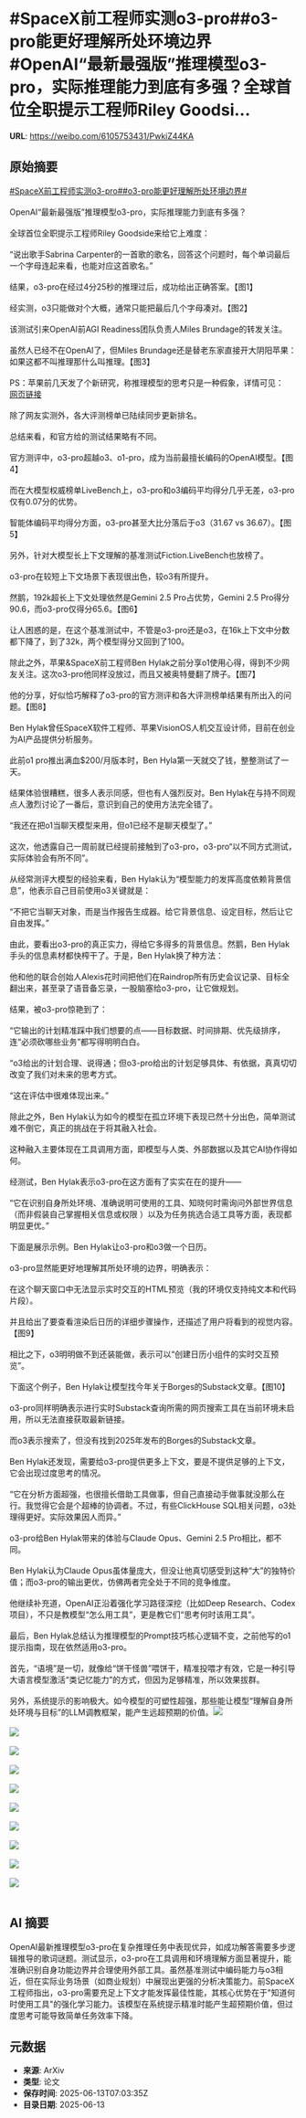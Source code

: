 # #SpaceX前工程师实测o3-pro##o3-pro能更好理解所处环境边界#OpenAI“最新最强版”推理模型o3-pro，实际推理能力到底有多强？全球首位全职提示工程师Riley Goodsi...

**URL**: https://weibo.com/6105753431/PwkiZ44KA

## 原始摘要

<a href="https://m.weibo.cn/search?containerid=231522type%3D1%26t%3D10%26q%3D%23SpaceX%E5%89%8D%E5%B7%A5%E7%A8%8B%E5%B8%88%E5%AE%9E%E6%B5%8Bo3-pro%23&amp;extparam=%23SpaceX%E5%89%8D%E5%B7%A5%E7%A8%8B%E5%B8%88%E5%AE%9E%E6%B5%8Bo3-pro%23" data-hide=""><span class="surl-text">#SpaceX前工程师实测o3-pro#</span></a><a href="https://m.weibo.cn/search?containerid=231522type%3D1%26t%3D10%26q%3D%23o3-pro%E8%83%BD%E6%9B%B4%E5%A5%BD%E7%90%86%E8%A7%A3%E6%89%80%E5%A4%84%E7%8E%AF%E5%A2%83%E8%BE%B9%E7%95%8C%23&amp;extparam=%23o3-pro%E8%83%BD%E6%9B%B4%E5%A5%BD%E7%90%86%E8%A7%A3%E6%89%80%E5%A4%84%E7%8E%AF%E5%A2%83%E8%BE%B9%E7%95%8C%23" data-hide=""><span class="surl-text">#o3-pro能更好理解所处环境边界#</span></a><br><br>OpenAI“最新最强版”推理模型o3-pro，实际推理能力到底有多强？<br><br>全球首位全职提示工程师Riley Goodside来给它上难度：<br><br>“说出歌手Sabrina Carpenter的一首歌的歌名，回答这个问题时，每个单词最后一个字母连起来看，也能对应这首歌名。”<br><br>结果，o3-pro在经过4分25秒的推理过后，成功给出正确答案。【图1】<br><br>经实测，o3只能做对个大概，通常只能把最后几个字母凑对。【图2】<br><br>该测试引来OpenAI前AGI Readiness团队负责人Miles Brundage的转发关注。<br><br>虽然人已经不在OpenAI了，但Miles Brundage还是替老东家直接开大阴阳苹果：如果这都不叫推理那什么叫推理。【图3】<br><br>PS：苹果前几天发了个新研究，称推理模型的思考只是一种假象，详情可见：<a href="https://weibo.com/6105753431/PvAACahAY" data-hide=""><span class="url-icon"><img style="width: 1rem;height: 1rem" src="https://h5.sinaimg.cn/upload/2015/09/25/3/timeline_card_small_web_default.png" referrerpolicy="no-referrer"></span><span class="surl-text">网页链接</span></a><br><br>除了网友实测外，各大评测榜单已陆续同步更新排名。<br><br>总结来看，和官方给的测试结果略有不同。<br><br>官方测评中，o3-pro超越o3、o1-pro，成为当前最擅长编码的OpenAI模型。【图4】<br><br>而在大模型权威榜单LiveBench上，o3-pro和o3编码平均得分几乎无差，o3-pro仅有0.07分的优势。<br><br>智能体编码平均得分方面，o3-pro甚至大比分落后于o3（31.67 vs 36.67）。【图5】<br><br>另外，针对大模型长上下文理解的基准测试Fiction.LiveBench也放榜了。<br><br>o3-pro在较短上下文场景下表现很出色，较o3有所提升。<br><br>然鹅，192k超长上下文处理依然是Gemini 2.5 Pro占优势，Gemini 2.5 Pro得分90.6，而o3-pro仅得分65.6。【图6】<br><br>让人困惑的是，在这个基准测试中，不管是o3-pro还是o3，在16k上下文中分数都下降了，到了32k，两个模型得分又回到了100。<br><br>除此之外，苹果&amp;SpaceX前工程师Ben Hylak之前分享o1使用心得，得到不少网友关注。这次o3-pro他同样没放过，而且又被奥特曼翻了牌子。【图7】<br><br>他的分享，好似恰巧解释了o3-pro的官方测评和各大评测榜单结果有所出入的问题。【图8】<br><br>Ben Hylak曾任SpaceX软件工程师、苹果VisionOS人机交互设计师，目前在创业为AI产品提供分析服务。<br><br>此前o1 pro推出满血$200/月版本时，Ben Hyla第一天就交了钱，整整测试了一天。<br><br>结果体验很糟糕，很多人表示同感，但也有人强烈反对。Ben Hylak在与持不同观点人激烈讨论了一番后，意识到自己的使用方法完全错了。<br><br>“我还在把o1当聊天模型来用，但o1已经不是聊天模型了。”<br><br>这次，他透露自己一周前就已经提前接触到了o3-pro，o3-pro“以不同方式测试，实际体验会有所不同”。<br><br>从经常测评大模型的经验来看，Ben Hylak认为“模型能力的发挥高度依赖背景信息”，他表示自己目前使用o3关键就是：<br><br>“不把它当聊天对象，而是当作报告生成器。给它背景信息、设定目标，然后让它自由发挥。”<br><br>由此，要看出o3-pro的真正实力，得给它多得多的背景信息。然鹅，Ben Hylak手头的信息素材都快榨干了。于是，Ben Hylak换了种方法：<br><br>他和他的联合创始人Alexis花时间把他们在Raindrop所有历史会议记录、目标全翻出来，甚至录了语音备忘录，一股脑塞给o3-pro，让它做规划。<br><br>结果，被o3-pro惊艳到了：<br><br>“它输出的计划精准踩中我们想要的点——目标数据、时间排期、优先级排序，连“必须砍哪些业务”都写得明明白白。<br><br>“o3给出的计划合理、说得通；但o3-pro给出的计划足够具体、有依据，真真切切改变了我们对未来的思考方式。<br><br>“这在评估中很难体现出来。”<br><br>除此之外，Ben Hylak认为如今的模型在孤立环境下表现已然十分出色，简单测试难不倒它，真正的挑战在于将其融入社会。<br><br>这种融入主要体现在工具调用方面，即模型与人类、外部数据以及其它AI协作得如何。<br><br>经测试，Ben Hylak表示o3-pro在这方面有了实实在在的提升——<br><br>“它在识别自身所处环境、准确说明可使用的工具、知晓何时需询问外部世界信息（而非假装自己掌握相关信息或权限 ）以及为任务挑选合适工具等方面，表现都明显更优。”<br><br>下面是展示示例。Ben Hylak让o3-pro和o3做一个日历。<br><br>o3-pro显然能更好地理解其所处环境的边界，明确表示：<br><br>在这个聊天窗口中无法显示实时交互的HTML预览（我的环境仅支持纯文本和代码片段）。<br><br>并且给出了要查看渲染后日历的详细步骤操作，还描述了用户将看到的视觉内容。【图9】<br><br>相比之下，o3明明做不到还装能做，表示可以“创建日历小组件的实时交互预览”。<br><br>下面这个例子，Ben Hylak让模型找今年关于Borges的Substack文章。【图10】<br><br>o3-pro同样明确表示进行实时Substack查询所需的网页搜索工具在当前环境未启用，所以无法直接获取最新链接。<br><br>而o3表示搜索了，但没有找到2025年发布的Borges的Substack文章。<br><br>Ben Hylak还发现，需要给o3-pro提供更多上下文，要是不提供足够的上下文，它会出现过度思考的情况。<br><br>“它在分析方面超强，也很擅长借助工具做事，但自己直接动手做事就没那么在行。我觉得它会是个超棒的协调者。不过，有些ClickHouse SQL相关问题，o3处理得更好。实际效果因人而异。”<br><br>o3-pro给Ben Hylak带来的体验与Claude Opus、Gemini 2.5 Pro相比，都不同。<br><br>Ben Hylak认为Claude Opus虽体量庞大，但没让他真切感受到这种“大”的独特价值；而o3-pro的输出更优，仿佛两者完全处于不同的竞争维度。<br><br>他继续补充道，OpenAI正沿着强化学习路径深挖（比如Deep Research、Codex项目），不只是教模型“怎么用工具”，更是教它们“思考何时该用工具”。<br><br>最后，Ben Hylak总结认为推理模型的Prompt技巧核心逻辑不变，之前他写的o1提示指南，现在依然适用o3-pro。<br><br>首先，“语境”是一切，就像给“饼干怪兽”喂饼干，精准投喂才有效，它是一种引导大语言模型激活“类记忆能力”的方式，但因为足够精准，所以效果拔群。<br><br>另外，系统提示的影响极大。如今模型的可塑性超强，那些能让模型“理解自身所处环境与目标”的LLM调教框架，能产生远超预期的价值。<img style="" src="https://tvax3.sinaimg.cn/large/006Fd7o3gy1i2dkjzq0ebj30ok0vc7bb.jpg" referrerpolicy="no-referrer"><br><br><img style="" src="https://tvax2.sinaimg.cn/large/006Fd7o3gy1i2dkk1hor9j30oi07mtba.jpg" referrerpolicy="no-referrer"><br><br><img style="" src="https://tvax3.sinaimg.cn/large/006Fd7o3gy1i2dkk3djwdj30oi04sdh2.jpg" referrerpolicy="no-referrer"><br><br><img style="" src="https://tvax4.sinaimg.cn/large/006Fd7o3gy1i2dkk597mmj30zk0k047y.jpg" referrerpolicy="no-referrer"><br><br><img style="" src="https://tvax3.sinaimg.cn/large/006Fd7o3gy1i2dkk7pan8j30zk0lpwp5.jpg" referrerpolicy="no-referrer"><br><br><img style="" src="https://tvax3.sinaimg.cn/large/006Fd7o3gy1i2dkkq0ogjj30zk0saaoz.jpg" referrerpolicy="no-referrer"><br><br><img style="" src="https://tvax2.sinaimg.cn/large/006Fd7o3gy1i2dkkdo0q0j30oe0fidjh.jpg" referrerpolicy="no-referrer"><br><br><img style="" src="https://tvax2.sinaimg.cn/large/006Fd7o3gy1i2dkkf9twzj30sy0owq8d.jpg" referrerpolicy="no-referrer"><br><br><img style="" src="https://tvax1.sinaimg.cn/large/006Fd7o3gy1i2dkkhh4qyj30zk0kyn7k.jpg" referrerpolicy="no-referrer"><br><br><img style="" src="https://tvax4.sinaimg.cn/large/006Fd7o3gy1i2dkkjhed6j30zk0sx14u.jpg" referrerpolicy="no-referrer"><br><br>

## AI 摘要

OpenAI最新推理模型o3-pro在复杂推理任务中表现优异，如成功解答需要多步逻辑推导的歌词谜题。测试显示，o3-pro在工具调用和环境理解方面显著提升，能准确识别自身功能边界并合理使用外部工具。虽然基准测试中编码能力与o3相近，但在实际业务场景（如商业规划）中展现出更强的分析决策能力。前SpaceX工程师指出，o3-pro需要充足上下文才能发挥最佳性能，其核心优势在于"知道何时使用工具"的强化学习能力。该模型在系统提示精准时能产生超预期价值，但过度思考可能导致简单任务效率下降。

## 元数据

- **来源**: ArXiv
- **类型**: 论文
- **保存时间**: 2025-06-13T07:03:35Z
- **目录日期**: 2025-06-13
